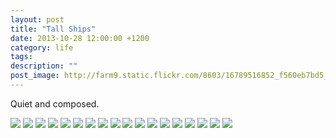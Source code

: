 ```yaml
---
layout: post
title: "Tall Ships"
date: 2013-10-28 12:00:00 +1200
category: life
tags: 
description: ""
post_image: http://farm9.static.flickr.com/8603/16789516852_f560eb7bd5_o.jpg
---
```

Quiet and composed.

[![](http://farm6.static.flickr.com/5501/10522351235_4ced11e25e_c.jpg)](http://farm6.static.flickr.com/5501/10522351235_777f65c13b_o.jpg)
[![](http://farm3.static.flickr.com/2826/10522353875_f98c0aece6_c.jpg)](http://farm3.static.flickr.com/2826/10522353875_6c5bb81f00_o.jpg)
[![](http://farm4.static.flickr.com/3782/10522394814_e847dc6651_c.jpg)](http://farm4.static.flickr.com/3782/10522394814_953319c240_o.jpg)
[![](http://farm8.static.flickr.com/7436/10522376556_1e16b3800c_c.jpg)](http://farm8.static.flickr.com/7436/10522376556_65afcc488a_o.jpg)
[![](http://farm4.static.flickr.com/3825/10522403394_146c76b02c_c.jpg)](http://farm4.static.flickr.com/3825/10522403394_03961fc3f9_o.jpg)
[![](http://farm8.static.flickr.com/7360/10522405394_17a1c69e4c_c.jpg)](http://farm8.static.flickr.com/7360/10522405394_0e767c67fd_o.jpg)
[![](http://farm6.static.flickr.com/5496/10522386626_024483c911_c.jpg)](http://farm6.static.flickr.com/5496/10522386626_fdd6f31e72_o.jpg)
[![](http://farm4.static.flickr.com/3783/10522588503_f5f35bf156_c.jpg)](http://farm4.static.flickr.com/3783/10522588503_108fb0dfc0_o.jpg)
[![](http://farm3.static.flickr.com/2825/10522413624_29712e740e_c.jpg)](http://farm3.static.flickr.com/2825/10522413624_03c16f23e0_o.jpg)
[![](http://farm4.static.flickr.com/3824/10522379745_da55fb20b0_c.jpg)](http://farm4.static.flickr.com/3824/10522379745_52b41e4028_o.jpg)
[![](http://farm4.static.flickr.com/3667/10522382815_8e180de089_c.jpg)](http://farm4.static.flickr.com/3667/10522382815_b170180e1a_o.jpg)
[![](http://farm4.static.flickr.com/3796/10522423884_6a9b55391a_c.jpg)](http://farm4.static.flickr.com/3796/10522423884_154e17f122_o.jpg)
[![](http://farm8.static.flickr.com/7436/10522604423_d9f27c7009_c.jpg)](http://farm8.static.flickr.com/7436/10522604423_708dd29c1d_o.jpg)
[![](http://farm4.static.flickr.com/3774/10522430904_91cd132af2_c.jpg)](http://farm4.static.flickr.com/3774/10522430904_585f5e0e21_o.jpg)
[![](http://farm3.static.flickr.com/2814/10522609493_0b8d13e825_c.jpg)](http://farm3.static.flickr.com/2814/10522609493_23bf2353b9_o.jpg)
[![](http://farm8.static.flickr.com/7423/10522435884_5ce8189618_c.jpg)](http://farm8.static.flickr.com/7423/10522435884_1846783a99_o.jpg)
[![](http://farm6.static.flickr.com/5500/10522437584_bd4a39f0be_c.jpg)](http://farm6.static.flickr.com/5500/10522437584_547fc53458_o.jpg)
[![](http://farm3.static.flickr.com/2883/10522402655_9d4af9f755_c.jpg)](http://farm3.static.flickr.com/2883/10522402655_ce3a4c0e09_o.jpg)
